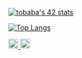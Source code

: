 [![tobaba's 42 stats](https://badge.mediaplus.ma/greenbinary/tobaba?1337Badge=off&42Network=off&UM6P=off)](https://github.com/oakoudad/badge42)

[![Top Langs](https://github-readme-stats.vercel.app/api/top-langs/?username=17931837B&theme=vue-dark&show_icons=true&layout=compact)](https://github.com/mo-ri-regen/github-readme-stats)

<p align="left">
  <a href="https://github.com/17931837B">
    <img height="20" src="https://komarev.com/ghpvc/?username=17931837B" />
  </a>
  <a href="https://github.com/17931837B">
    <img height="20" src="https://img.shields.io/github/followers/17931837B?label=follow&logo=github&style=flat" />
  </a>
</p>
